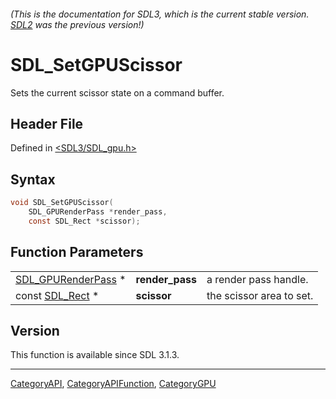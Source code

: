 ###### (This is the documentation for SDL3, which is the current stable version. [SDL2](https://wiki.libsdl.org/SDL2/) was the previous version!)
# SDL_SetGPUScissor

Sets the current scissor state on a command buffer.

## Header File

Defined in [<SDL3/SDL_gpu.h>](https://github.com/libsdl-org/SDL/blob/main/include/SDL3/SDL_gpu.h)

## Syntax

```c
void SDL_SetGPUScissor(
    SDL_GPURenderPass *render_pass,
    const SDL_Rect *scissor);
```

## Function Parameters

|                                          |                 |                          |
| ---------------------------------------- | --------------- | ------------------------ |
| [SDL_GPURenderPass](SDL_GPURenderPass) * | **render_pass** | a render pass handle.    |
| const [SDL_Rect](SDL_Rect) *             | **scissor**     | the scissor area to set. |

## Version

This function is available since SDL 3.1.3.

----
[CategoryAPI](CategoryAPI), [CategoryAPIFunction](CategoryAPIFunction), [CategoryGPU](CategoryGPU)

